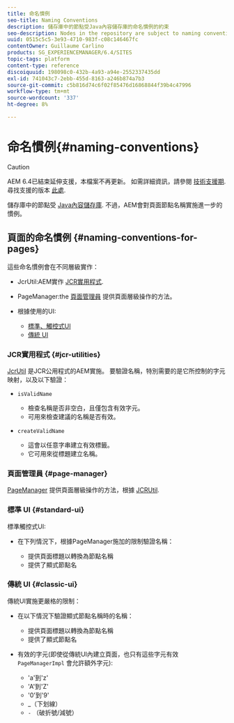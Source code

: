 ```yaml
---
title: 命名慣例
seo-title: Naming Conventions
description: 儲存庫中的節點受Java內容儲存庫的命名慣例的約束
seo-description: Nodes in the repository are subject to naming conventions of the Java Content Repository
uuid: 0515c5c5-3e93-4710-983f-c08c146467fc
contentOwner: Guillaume Carlino
products: SG_EXPERIENCEMANAGER/6.4/SITES
topic-tags: platform
content-type: reference
discoiquuid: 198098c0-432b-4a93-a94e-2552337435dd
exl-id: 741043c7-2ebb-455d-8163-a246b874a7b3
source-git-commit: c5b816d74c6f02f85476d16868844f39b4c47996
workflow-type: tm+mt
source-wordcount: '337'
ht-degree: 8%

---
```


# 命名慣例{#naming-conventions}

>[!CAUTION]
>
>AEM 6.4已結束延伸支援，本檔案不再更新。 如需詳細資訊，請參閱 [技術支援期](https://helpx.adobe.com//tw/support/programs/eol-matrix.html). 尋找支援的版本 [此處](https://experienceleague.adobe.com/docs/).

儲存庫中的節點受 [Java內容儲存庫](/help/sites-developing/the-basics.md#java-content-repository). 不過，AEM會對頁面節點名稱實施進一步的慣例。

## 頁面的命名慣例 {#naming-conventions-for-pages}

這些命名慣例會在不同層級實作：

* JcrUtil:AEM實作 [JCR實用程式](#jcr-utilities).
* PageManager:the [頁面管理員](#page-manager) 提供頁面層級操作的方法。
* 根據使用的UI:

   * [標準、觸控式UI](#standard-ui)
   * [傳統 UI](#classic-ui)

### JCR實用程式 {#jcr-utilities}

[JcrUtil](https://helpx.adobe.com/experience-manager/6-4/sites/developing/using/reference-materials/javadoc/index.html?com/day/cq/commons/jcr/JcrUtil.html) 是JCR公用程式的AEM實施。 要驗證名稱，特別需要的是它所控制的字元映射，以及以下驗證：

* `isValidName`

   * 檢查名稱是否非空白，且僅包含有效字元。
   * 可用來檢查建議的名稱是否有效。

* `createValidName`

   * 這會以任意字串建立有效標籤。
   * 它可用來從標題建立名稱。

### 頁面管理員 {#page-manager}

[PageManager](https://helpx.adobe.com/tw/experience-manager/6-4/sites/developing/using/reference-materials/javadoc/com/day/cq/wcm/api/PageManager.html) 提供頁面層級操作的方法，根據 [JCRUtil](#jcr-utilities).

### 標準 UI {#standard-ui}

標準觸控式UI:

* 在下列情況下，根據PageManager施加的限制驗證名稱：

   * 提供頁面標題以轉換為節點名稱
   * 提供了顯式節點名

### 傳統 UI {#classic-ui}

傳統UI實施更嚴格的限制：

* 在以下情況下驗證顯式節點名稱時的名稱：

   * 提供頁面標題以轉換為節點名稱
   * 提供了顯式節點名

* 有效的字元(即使從傳統UI內建立頁面，也只有這些字元有效 `PageManagerImpl` 會允許額外字元):

   * &#39;a&#39;到&#39;z&#39;
   * &#39;A&#39;到&#39;Z&#39;
   * &#39;0&#39;到&#39;9&#39;
   * _（下划線）
   * `-` （破折號/減號）
